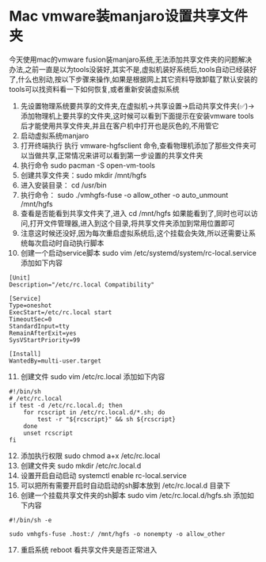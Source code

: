 # Mac vmware装manjaro设置共享文件夹
今天使用mac的vmware fusion装manjaro系统,无法添加共享文件夹的问题解决办法,之前一直是以为tools没装好,其实不是,虚拟机装好系统后,tools自动已经装好了,什么也别动,按以下步骤来操作,如果是根据网上其它资料导致卸载了默认安装的tools可以找资料看一下如何恢复,或者重新安装虚拟系统
1. 先设置物理系统要共享的文件夹,在虚拟机->共享设置->启动共享文件夹(✅)->添加物理机上要共享的文件夹,这时候可以看到下面提示在安装vmware tools后才能使用共享文件夹,并且在客户机中打开也是灰色的,不用管它
2. 启动虚拟系统manjaro
3. 打开终端执行 执行 vmware-hgfsclient 命令,查看物理机添加了那些文件夹可以当做共享,正常情况来讲可以看到第一步设置的共享文件夹
4. 执行命令 sudo pacman -S open-vm-tools
5. 创建共享文件夹：sudo mkdir /mnt/hgfs
6. 进入安装目录： cd /usr/bin
7. 执行命令： sudo ./vmhgfs-fuse -o allow_other -o auto_unmount /mnt/hgfs
8. 查看是否能看到共享文件夹了,进入 cd /mnt/hgfs 如果能看到了,同时也可以访问,打开文件管理器,进入到这个目录,将共享文件夹添加到常用位置即可
9. 注意这时候还没好,因为每次重启虚拟系统后,这个挂载会失效,所以还需要让系统每次启动时自动执行脚本
10. 创建一个启动service脚本 sudo vim /etc/systemd/system/rc-local.service 添加如下内容

```
[Unit]
Description="/etc/rc.local Compatibility" 

[Service]
Type=oneshot
ExecStart=/etc/rc.local start
TimeoutSec=0
StandardInput=tty
RemainAfterExit=yes
SysVStartPriority=99

[Install]
WantedBy=multi-user.target
```

11. 创建文件 sudo vim /etc/rc.local 添加如下内容

```
#!/bin/sh
# /etc/rc.local
if test -d /etc/rc.local.d; then
    for rcscript in /etc/rc.local.d/*.sh; do
        test -r "${rcscript}" && sh ${rcscript}
    done
    unset rcscript
fi
```

12. 添加执行权限 sudo chmod a+x /etc/rc.local
13. 创建文件夹 sudo mkdir /etc/rc.local.d
14. 设置开启自动启动 systemctl enable rc-local.service 
15. 可以把所有需要开启时自动启动的sh脚本放到 /etc/rc.local.d 目录下
16. 创建一个挂载共享文件夹的sh脚本 sudo vim /etc/rc.local.d/hgfs.sh 添加如下内容

```
#!/bin/sh -e

sudo vmhgfs-fuse .host:/ /mnt/hgfs -o nonempty -o allow_other
```

17. 重启系统 reboot 看共享文件夹是否正常进入
